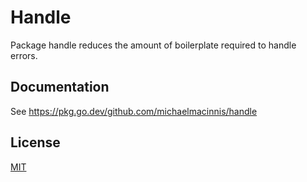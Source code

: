# Handle

Package handle reduces the amount of boilerplate required to handle errors.

## Documentation

See https://pkg.go.dev/github.com/michaelmacinnis/handle

## License

[MIT](LICENSE)
